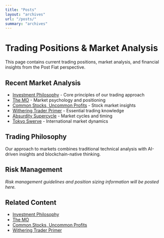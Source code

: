 ```yaml
---
title: "Posts"
layout: "archives"
url: "/posts/"
summary: "archives"
---
```


# Trading Positions & Market Analysis

This page contains current trading positions, market analysis, and financial insights from the Post Fiat perspective.

## Recent Market Analysis

- [Investment Philosophy](/posts/investment-philosophy/) - Core principles of our trading approach
- [The MO](/posts/the-mo/) - Market psychology and positioning
- [Common Stocks, Uncommon Profits](/posts/common-stocks-uncommon-profits/) - Stock market insights
- [Withering Trader Primer](/posts/withering-trader-primer/) - Essential trading knowledge
- [Absurdity Supercycle](/posts/absurdity-supercycle/) - Market cycles and timing
- [Tokyo Swerve](/posts/tokyo-swerve/) - International market dynamics

## Trading Philosophy

Our approach to markets combines traditional technical analysis with AI-driven insights and blockchain-native thinking.

## Risk Management

*Risk management guidelines and position sizing information will be posted here.*

## Related Content

- [Investment Philosophy](/posts/investment-philosophy/)
- [The MO](/posts/the-mo/)
- [Common Stocks, Uncommon Profits](/posts/common-stocks-uncommon-profits/)
- [Withering Trader Primer](/posts/withering-trader-primer/) 